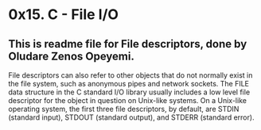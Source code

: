 # 0x15. C - File I/O

## This is readme file for File descriptors, done by Oludare Zenos Opeyemi.

File descriptors can also refer to other objects that do not normally exist in the file system, such as anonymous pipes and network sockets. The FILE data structure in the C standard I/O library usually includes a low level file descriptor for the object in question on Unix-like systems.
On a Unix-like operating system, the first three file descriptors, by default, are STDIN (standard input), STDOUT (standard output), and STDERR (standard error).
